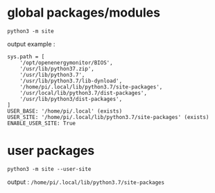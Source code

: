 # global packages/modules

`python3 -m site`

output example :
```
sys.path = [
    '/opt/openenergymonitor/BIOS',
    '/usr/lib/python37.zip',
    '/usr/lib/python3.7',
    '/usr/lib/python3.7/lib-dynload',
    '/home/pi/.local/lib/python3.7/site-packages',
    '/usr/local/lib/python3.7/dist-packages',
    '/usr/lib/python3/dist-packages',
]
USER_BASE: '/home/pi/.local' (exists)
USER_SITE: '/home/pi/.local/lib/python3.7/site-packages' (exists)
ENABLE_USER_SITE: True
```
# user packages

`python3 -m site --user-site`

output : `/home/pi/.local/lib/python3.7/site-packages`
